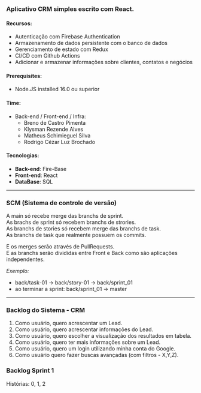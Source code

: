 ### Aplicativo CRM simples escrito com React.

#### Recursos:
- Autenticação com Firebase Authentication
- Armazenamento de dados persistente com o banco de dados
- Gerenciamento de estado com Redux
- CI/CD com Github Actions
- Adicionar e armazenar informações sobre clientes, contatos e negócios

#### Prerequisites:
- Node.JS installed 16.0 ou superior

#### Time:
* Back-end / Front-end / Infra:
    * Breno de Castro Pimenta
    * Klysman Rezende Alves
    * Matheus Schimieguel Silva
    * Rodrigo Cézar Luz Brochado


#### Tecnologias:
* **Back-end**: Fire-Base
* **Front-end**: React
* **DataBase**: SQL


---
### SCM (Sistema de controle de versão)
A main só recebe merge das branchs de sprint.<br>
As brachs de sprint só recebem branchs de strories.<br>
As branchs de stories só recebem merge das branchs de task.<br>
As branchs de task que realmente possuem os commits. <br>

E os merges serão através de PullRequests.<br>
E as branchs serão divididas entre Front e Back como são aplicações independentes.

*Exemplo:*
- back/task-01 -> back/story-01 -> back/sprint_01
- ao terminar a sprint: back/sprint_01 -> master

---


### Backlog do Sistema - CRM

1. Como usuário, quero acrescentar um Lead.
2. Como usuário, quero acrescentar informações do Lead.
3. Como usuário, quero escolher a visualização dos resultados em tabela.
4. Como usuário, quero ter mais informações sobre um Lead.
5. Como usuário, quero um login utilizando minha conta do Google.
6. Como usuário quero fazer buscas avançadas (com filtros - X,Y,Z).

### Backlog Sprint 1

Histórias: 0, 1, 2
